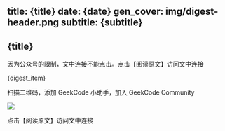 title: {title}
date: {date}
gen_cover: img/digest-header.png
subtitle: {subtitle}
---
{title}
---
因为公众号的限制，文中连接不能点击。点击【阅读原文】访问文中连接

{digest_item}

扫描二维码，添加 GeekCode 小助手，加入 GeekCode Community

![](img/genius-qrcode.png)

点击【阅读原文】访问文中连接